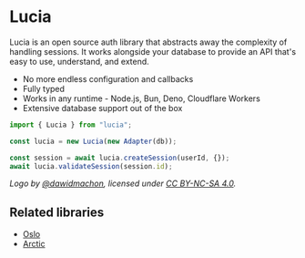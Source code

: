 # Lucia

Lucia is an open source auth library that abstracts away the complexity of handling sessions. It works alongside your database to provide an API that's easy to use, understand, and extend.

- No more endless configuration and callbacks
- Fully typed
- Works in any runtime - Node.js, Bun, Deno, Cloudflare Workers
- Extensive database support out of the box

```ts
import { Lucia } from "lucia";

const lucia = new Lucia(new Adapter(db));

const session = await lucia.createSession(userId, {});
await lucia.validateSession(session.id);
```

*Logo by [@dawidmachon](https://github.com/dawidmachon), licensed under [CC BY-NC-SA 4.0](https://creativecommons.org/licenses/by-nc-sa/4.0/).*

## Related libraries

- [Oslo](https://github.com/pilcrowonpaper/oslo)
- [Arctic](https://github.com/pilcrowonpaper/arctic)
